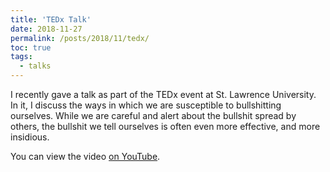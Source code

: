 ```yaml
---
title: 'TEDx Talk'
date: 2018-11-27
permalink: /posts/2018/11/tedx/
toc: true
tags:
  - talks
---
```


I recently gave a talk as part of the TEDx event at St. Lawrence University.  In it, I discuss the ways in which we are susceptible to bullshitting ourselves.  While we are careful and alert about the bullshit spread by others, the bullshit we tell ourselves is often even more effective, and more insidious.

You can view the video [on YouTube](https://youtu.be/nW2esfzP_PE).